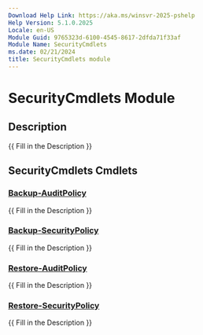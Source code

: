 ```yaml
---
Download Help Link: https://aka.ms/winsvr-2025-pshelp
Help Version: 5.1.0.2025
Locale: en-US
Module Guid: 9765323d-6100-4545-8617-2dfda71f33af
Module Name: SecurityCmdlets
ms.date: 02/21/2024
title: SecurityCmdlets module
---
```


# SecurityCmdlets Module
## Description
{{ Fill in the Description }}

## SecurityCmdlets Cmdlets
### [Backup-AuditPolicy](Backup-AuditPolicy.md)
{{ Fill in the Description }}

### [Backup-SecurityPolicy](Backup-SecurityPolicy.md)
{{ Fill in the Description }}

### [Restore-AuditPolicy](Restore-AuditPolicy.md)
{{ Fill in the Description }}

### [Restore-SecurityPolicy](Restore-SecurityPolicy.md)
{{ Fill in the Description }}

